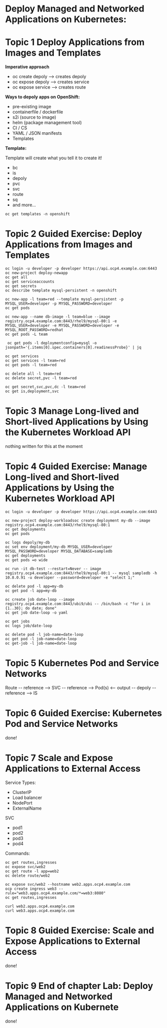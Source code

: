# Deploy Managed and Networked Applications on Kubernetes:

# Topic 1 Deploy Applications from Images and Templates

**Imperative approach** 
- oc create depoly --> creates depoly
- oc expose depoly --> creates service
- oc expose service --> creates route

**Ways to depoly apps on **OpenShift**:**
- pre-existing image
- containerfile / dockerfile
- s2i (source to image)
- helm (package management tool)
- CI / CS
- YAML / JSON manifests
- Templates

**Template:**

Template will create what you tell it to create it!
- bc
- is
- depoly
- pvc
- svc
- route
- sq
- and more...

```
oc get templates -n openshift
```

# Topic 2 Guided Exercise: Deploy Applications from Images and Templates

```
oc login -u developer -p developer https://api.ocp4.example.com:6443
oc new-project deploy-newapp
oc get all
oc get serviceaccounts
oc get secrets
oc describe template mysql-persistent -n openshift

oc new-app -l team=red --template mysql-persistent -p MYSQL_USER=developer -p MYSQL_PASSWORD=developer
oc get pods

oc new-app --name db-image -l team=blue --image registry.ocp4.example.com:8443/rhel9/mysql-80:1 -e MYSQL_USER=developer -e MYSQL_PASSWORD=developer -e MYSQL_ROOT_PASSWORD=redhat
oc get pods -L team

 oc get pods -l deploymentconfig=mysql -o jsonpath='{.items[0].spec.containers[0].readinessProbe}' | jq

oc get services
oc get services -l team=red
oc get pods -l team=red

oc delete all -l team=red
oc delete secret,pvc -l team=red

oc get secret,svc,pvc,dc -l team=red
oc get is,deployment,svc
```

# Topic 3 Manage Long-lived and Short-lived Applications by Using the Kubernetes Workload API
nothing written for this at the moment

# Topic 4 Guided Exercise: Manage Long-lived and Short-lived Applications by Using the Kubernetes Workload API

```
oc login -u developer -p developer https://api.ocp4.example.com:6443

oc new-project deploy-workloadsoc create deployment my-db --image registry.ocp4.example.com:8443/rhel9/mysql-80:1
oc get deployments
oc get pods

oc logs depoly/my-db
oc set env deployment/my-db MYSQL_USER=developer MYSQL_PASSWORD=developer MYSQL_DATABASE=sampledb
oc get deployments
oc get pods =o wide

oc run -it db-test --restart=Never -- image registry.ocp4.example.com:8443/rhel9/mysql-80:1 -- mysql sampledb -h 10.8.0.91 -u developer --password=developer -e "select 1;"

oc delete pod -l app=my-db
oc get pod -l app=my-db

oc create job date-loop --image registry.ocp4.example.com:8443/ubi9/ubi -- /bin/bash -c "for i in {1..30}; do date; done"
oc get job date-loop -o yaml

oc get jobs
oc logs job/date-loop

oc delete pod -l job-name=date-loop
oc get pod -l job-name=date-loop
oc get-job -l job-name=date-loop
```

# Topic 5 Kubernetes Pod and Service Networks

Route -- reference --> SVC -- reference --> Pod(s) <-- output -- depoly -- reference --> IS

# Topic 6 Guided Exercise: Kubernetes Pod and Service Networks
done!

# Topic 7 Scale and Expose Applications to External Access

Service Types:
- ClusterIP
- Load balancer
- NodePort
- ExternalName

SVC
- pod1
- pod2
- pod3
- pod4

Commands:

```
oc get routes,ingresses
oc expose svc/web2
oc get route -l app=web2
oc delete route/web2

oc expose svc/web2 --hostname web2.apps.ocp4.example.com
ocp create ingress web3 --rule="web3.apps.ocp4.example.com/*=web3:8080"
oc get routes,ingresses

curl web2.apps.ocp4.example.com
curl web3.apps.ocp4.example.com
```

# Topic 8 Guided Exercise: Scale and Expose Applications to External Access
done!

# Topic 9 End of chapter Lab: Deploy Managed and Networked Applications on Kubernete
done!
